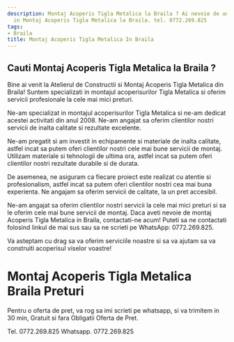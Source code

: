 ```yaml
---
description: Montaj Acoperis Tigla Metalica la Braila ? Ai nevoie de un profesionist
  in Montaj Acoperis Tigla Metalica la Braila. tel. 0772.269.825
tags:
- Braila
title: Montaj Acoperis Tigla Metalica In Braila
---
```



## Cauti Montaj Acoperis Tigla Metalica la Braila ?

Bine ai venit la Atelierul de Constructii si Montaj Acoperis Tigla Metalica din Braila! Suntem specializati in montajul acoperisurilor Tigla Metalica si oferim servicii profesionale la cele mai mici preturi. 

Ne-am specializat in montajul acoperisurilor Tigla Metalica si ne-am dedicat acestei activitati din anul 2008. Ne-am angajat sa oferim clientilor nostri servicii de inalta calitate si rezultate excelente. 

Ne-am pregatit si am investit in echipamente si materiale de inalta calitate, astfel incat sa putem oferi clientilor nostri cele mai bune servicii de montaj. Utilizam materiale si tehnologii de ultima ora, astfel incat sa putem oferi clientilor nostri rezultate durabile si de durata.

De asemenea, ne asiguram ca fiecare proiect este realizat cu atentie si profesionalism, astfel incat sa putem oferi clientilor nostri cea mai buna experienta. Ne angajam sa oferim servicii de calitate, la un pret accesibil. 

Ne-am angajat sa oferim clientilor nostri servicii la cele mai mici preturi si sa le oferim cele mai bune servicii de montaj. Daca aveti nevoie de montaj Acoperis Tigla Metalica in Braila, contactati-ne acum! Puteti sa ne contactati folosind linkul de mai sus sau sa ne scrieti pe WhatsApp: 0772.269.825. 

Va asteptam cu drag sa va oferim serviciile noastre si sa va ajutam sa va construiti acoperisul viselor voastre!

# Montaj Acoperis Tigla Metalica Braila Preturi
Pentru o oferta de pret, va rog sa imi scrieti pe whatsapp, si va trimitem in 30 min, Gratuit si fara Obligatii Oferta de Pret.

Tel. 0772.269.825
Whatsapp. 0772.269.825